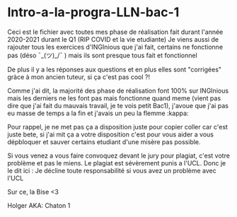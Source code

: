# Intro-a-la-progra-LLN-bac-1

Ceci est le fichier avec toutes mes phase de réalisation fait durant l'année 2020-2021 durant le Q1 (RIP COVID et la vie etudiante)
Je viens aussi de rajouter tous les exercices d'INGInious que j'ai fait, certains ne fonctionne pas (déso ¯\_(ツ)_/¯ ) mais ils sont presque tous fait et fonctionnel

De plus il y a les réponses aux questions et en plus elles sont "corrigées" gràce à mon ancien tuteur, si ça c'est pas cool ?!

Comme j'ai dit, la majorité des phase de réalisation font 100% sur INGInious mais les derniers ne les font pas mais fonctionne quand meme (vient pas dire que j'ai fait du mauvais travail, je te vois petit Bac1), j'avoue que j'ai pas eu masse de temps a la fin et j'avais un peu la flemme :kappa:

Pour rappel, je ne met pas ça a disposition juste pour copier coller car c'est juste bete, si j'ai mit ça a votre disposition c'est pour vous aider a vous dépbloquer et sauver certains etudiant d'une misère pas possible.

Si vous venez a vous faire convoquez devant le jury pour plagiat, c'est votre problème et pas le miens. Le plagiat est sévèrement punis a l'UCL.
Donc je le dit ici : Je décline toute responsabilité si vous avez un problème avec l'UCL

Sur ce,
la Bise <3

Holger
AKA: Chaton 1
